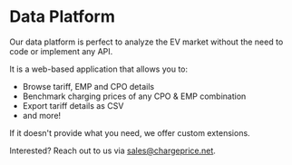 # Data Platform

Our data platform is perfect to analyze the EV market without the need to code or implement any API.

It is a web-based application that allows you to:

* Browse tariff, EMP and CPO details
* Benchmark charging prices of any CPO & EMP combination
* Export tariff details as CSV
* and more!

If it doesn't provide what you need, we offer custom extensions.

Interested? Reach out to us via sales@chargeprice.net.